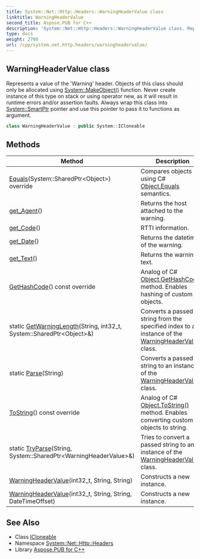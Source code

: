 ```yaml
---
title: System::Net::Http::Headers::WarningHeaderValue class
linktitle: WarningHeaderValue
second_title: Aspose.PUB for C++
description: 'System::Net::Http::Headers::WarningHeaderValue class. Represents a value of the ''Warning'' header. Objects of this class should only be allocated using System::MakeObject() function. Never create instance of this type on stack or using operator new, as it will result in runtime errors and/or assertion faults. Always wrap this class into System::SmartPtr pointer and use this pointer to pass it to functions as argument in C++.'
type: docs
weight: 2700
url: /cpp/system.net.http.headers/warningheadervalue/
---
```

## WarningHeaderValue class


Represents a value of the 'Warning' header. Objects of this class should only be allocated using [System::MakeObject()](../../system/makeobject/) function. Never create instance of this type on stack or using operator new, as it will result in runtime errors and/or assertion faults. Always wrap this class into [System::SmartPtr](../../system/smartptr/) pointer and use this pointer to pass it to functions as argument.

```cpp
class WarningHeaderValue : public System::ICloneable
```

## Methods

| Method | Description |
| --- | --- |
| [Equals](./equals/)(System::SharedPtr\<Object\>) override | Compares objects using C# [Object.Equals](../../system/object/equals/) semantics. |
| [get_Agent](./get_agent/)() | Returns the host attached to the warning. |
| [get_Code](./get_code/)() | RTTI information. |
| [get_Date](./get_date/)() | Returns the datetime of the warning. |
| [get_Text](./get_text/)() | Returns the warning text. |
| [GetHashCode](./gethashcode/)() const override | Analog of C# [Object.GetHashCode()](../../system/object/gethashcode/) method. Enables hashing of custom objects. |
| static [GetWarningLength](./getwarninglength/)(String, int32_t, System::SharedPtr\<Object\>\&) | Converts a passed string from the specified index to an instance of the [WarningHeaderValue](./) class. |
| static [Parse](./parse/)(String) | Converts a passed string to an instance of the [WarningHeaderValue](./) class. |
| [ToString](./tostring/)() const override | Analog of C# [Object.ToString()](../../system/object/tostring/) method. Enables converting custom objects to string. |
| static [TryParse](./tryparse/)(String, System::SharedPtr\<WarningHeaderValue\>\&) | Tries to convert a passed string to an instance of the [WarningHeaderValue](./) class. |
| [WarningHeaderValue](./warningheadervalue/)(int32_t, String, String) | Constructs a new instance. |
| [WarningHeaderValue](./warningheadervalue/)(int32_t, String, String, DateTimeOffset) | Constructs a new instance. |
## See Also

* Class [ICloneable](../../system/icloneable/)
* Namespace [System::Net::Http::Headers](../)
* Library [Aspose.PUB for C++](../../)
